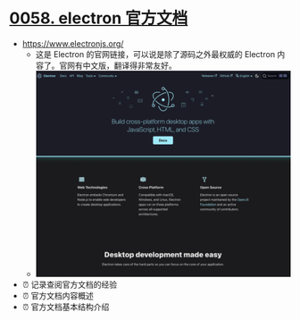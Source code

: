 # [0058. electron 官方文档](https://github.com/Tdahuyou/electron/tree/main/0058.%20electron%20%E5%AE%98%E6%96%B9%E6%96%87%E6%A1%A3)

- https://www.electronjs.org/
  - 这是 Electron 的官网链接，可以说是除了源码之外最权威的 Electron 内容了。官网有中文版，翻译得非常友好。
  - ![](assets/2024-10-05-19-22-00.png)
- ⏰ 记录查阅官方文档的经验
- ⏰ 官方文档内容概述
- ⏰ 官方文档基本结构介绍



